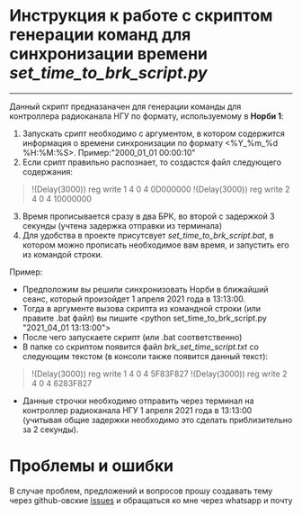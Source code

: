 ﻿# Инструкция к работе с скриптом генерации команд для синхронизации времени *set_time_to_brk_script.py*
_______
Данный скрипт предназаначен для генерации команды для контроллера радиоканала НГУ по формату, используемому в **Норби 1**:
1. Запускать срипт необходимо с аргументом, в котором содержится информация о времени синхронизации по формату <%Y_%m_%d %H:%M:%S>. Пример:"2000_01_01 00:00:10"
2. Если срипт правильно распознает, то создастся файл следующего содержания:
  > \!(Delay(3000)) reg write 1 4 0 4 0D000000
  > \!(Delay(3000)) reg write 2 4 0 4 10000000
3. Время прописывается сразу в два БРК, во второй с задержкой 3 секунды (учтена задержка отправки из терминала)
4. Для удобства в проекте присутсвует *set_time_to_brk_script.bat*, в котором можно прописать необходимое вам время, и запустить его из командой строки.

Пример:
* Предположим вы решили синхронизовать Норби в ближайший сеанс, который произойдет 1 апреля 2021 года в 13:13:00.
* Тогда в аргументе вызова скрипта из командной строки (или правите .bat файл) вы пишите <python set_time_to_brk_script.py "2021_04_01 13:13:00">
* После чего запускаете скрипт (или .bat соответственно)
* В папке со скриптом появится файл *brk_set_time_script.txt* со следующим текстом (в консоли также появится данный текст):
> \!(Delay(3000)) reg write 1 4 0 4 5F83F827
> \!(Delay(3000)) reg write 2 4 0 4 6283F827
* Данные строчки необходимо отправить через терминал на контроллер радиоканала НГУ 1 апреля 2021 года в 13:13:00 (учитывая общие задержки необходимо это сделать приблизительно за 2 секунды).


# Проблемы и ошибки
В случае проблем, предложений и вопросов прошу создавать тему через github-овские [issues](https://github.com/a-styuf/oai_kpa_stm/issues)
и обращаться ко мне через whatsapp и почту  
